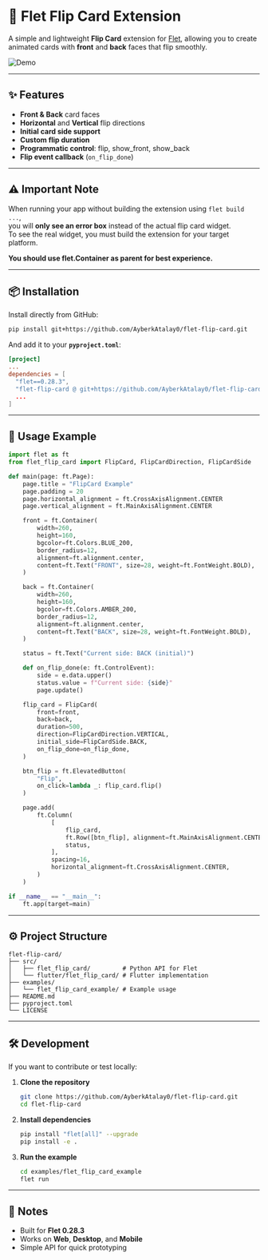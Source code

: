 # 🎴 Flet Flip Card Extension

A simple and lightweight **Flip Card** extension for [Flet](https://flet.dev), allowing you to create animated cards with **front** and **back** faces that flip smoothly.

![Demo](https://github.com/AyberkAtalay0/flet-flip-card/raw/main/examples/demo.gif)

---

## ✨ Features
- **Front & Back** card faces
- **Horizontal** and **Vertical** flip directions
- **Initial card side support** 
- **Custom flip duration**
- **Programmatic control**: flip, show_front, show_back
- **Flip event callback** (`on_flip_done`)

---

## ⚠️ Important Note
When running your app without building the extension using `flet build ...`,  
you will **only see an error box** instead of the actual flip card widget.  
To see the real widget, you must build the extension for your target platform.

**You should use flet.Container as parent for best experience.**

---

## 📦 Installation

Install directly from GitHub:

```bash
pip install git+https://github.com/AyberkAtalay0/flet-flip-card.git
````

And add it to your **`pyproject.toml`**:

```toml
[project]
...
dependencies = [
  "flet==0.28.3",
  "flet-flip-card @ git+https://github.com/AyberkAtalay0/flet-flip-card",
  ...
]
```

---

## 🚀 Usage Example

```python
import flet as ft
from flet_flip_card import FlipCard, FlipCardDirection, FlipCardSide

def main(page: ft.Page):
    page.title = "FlipCard Example"
    page.padding = 20
    page.horizontal_alignment = ft.CrossAxisAlignment.CENTER
    page.vertical_alignment = ft.MainAxisAlignment.CENTER

    front = ft.Container(
        width=260,
        height=160,
        bgcolor=ft.Colors.BLUE_200,
        border_radius=12,
        alignment=ft.alignment.center,
        content=ft.Text("FRONT", size=28, weight=ft.FontWeight.BOLD),
    )

    back = ft.Container(
        width=260,
        height=160,
        bgcolor=ft.Colors.AMBER_200,
        border_radius=12,
        alignment=ft.alignment.center,
        content=ft.Text("BACK", size=28, weight=ft.FontWeight.BOLD),
    )

    status = ft.Text("Current side: BACK (initial)")

    def on_flip_done(e: ft.ControlEvent):
        side = e.data.upper()
        status.value = f"Current side: {side}"
        page.update()

    flip_card = FlipCard(
        front=front,
        back=back,
        duration=500,             
        direction=FlipCardDirection.VERTICAL, 
        initial_side=FlipCardSide.BACK,
        on_flip_done=on_flip_done,
    )

    btn_flip = ft.ElevatedButton(
        "Flip",
        on_click=lambda _: flip_card.flip()
    )

    page.add(
        ft.Column(
            [
                flip_card,
                ft.Row([btn_flip], alignment=ft.MainAxisAlignment.CENTER),
                status,
            ],
            spacing=16,
            horizontal_alignment=ft.CrossAxisAlignment.CENTER,
        )
    )

if __name__ == "__main__":
    ft.app(target=main)
```

---

## ⚙️ Project Structure

```
flet-flip-card/
├── src/
│   ├── flet_flip_card/         # Python API for Flet
│   └── flutter/flet_flip_card/ # Flutter implementation
├── examples/
│   └── flet_flip_card_example/ # Example usage
├── README.md
├── pyproject.toml
└── LICENSE
```

---

## 🛠 Development

If you want to contribute or test locally:

1. **Clone the repository**

   ```bash
   git clone https://github.com/AyberkAtalay0/flet-flip-card.git
   cd flet-flip-card
   ```

2. **Install dependencies**

   ```bash
   pip install "flet[all]" --upgrade
   pip install -e .
   ```

3. **Run the example**

   ```bash
   cd examples/flet_flip_card_example
   flet run
   ```

---

## 📌 Notes

* Built for **Flet 0.28.3**
* Works on **Web**, **Desktop**, and **Mobile**
* Simple API for quick prototyping

